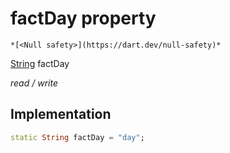 


# factDay property




    *[<Null safety>](https://dart.dev/null-safety)*


[String](https://api.flutter.dev/flutter/dart-core/String-class.html) factDay
  
_read / write_






## Implementation

```dart
static String factDay = "day";


```







